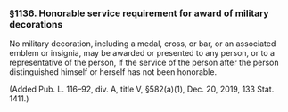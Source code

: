 ### §1136. Honorable service requirement for award of military decorations ###

No military decoration, including a medal, cross, or bar, or an associated emblem or insignia, may be awarded or presented to any person, or to a representative of the person, if the service of the person after the person distinguished himself or herself has not been honorable.

(Added Pub. L. 116–92, div. A, title V, §582(a)(1), Dec. 20, 2019, 133 Stat. 1411.)